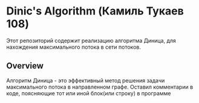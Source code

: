 # Dinic's Algorithm (Камиль Тукаев 108)

Этот репозиторий содержит реализацию алгоритма Диница, для нахождения максимального потока в сети потоков. 

## Overview

Алгоритм Диница - это эффективный метод решения задачи максимального потока в направленном графе. Оставил комментарии в коде, поясняющие тот или иной блок(или строку) в программе
